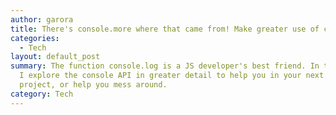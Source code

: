 ```yaml
---
author: garora
title: There's console.more where that came from! Make greater use of console in JS
categories:
  - Tech
layout: default_post
summary: The function console.log is a JS developer's best friend. In this post
  I explore the console API in greater detail to help you in your next big
  project, or help you mess around.
category: Tech
---
```

